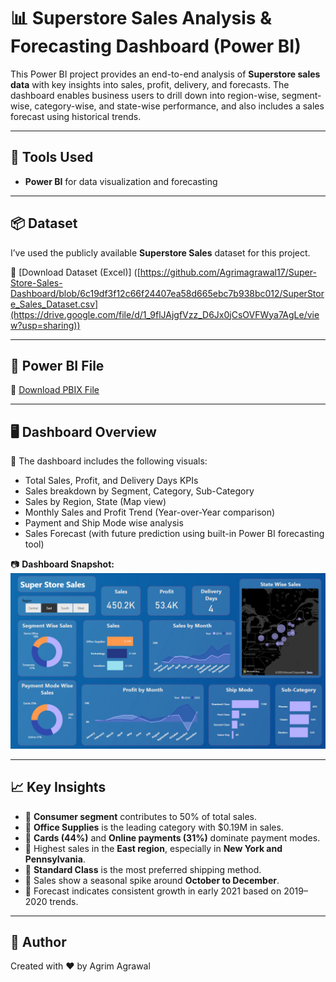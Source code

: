 # 📊 Superstore Sales Analysis & Forecasting Dashboard (Power BI)

This Power BI project provides an end-to-end analysis of **Superstore sales data** with key insights into sales, profit, delivery, and forecasts. The dashboard enables business users to drill down into region-wise, segment-wise, category-wise, and state-wise performance, and also includes a sales forecast using historical trends.

---

## 🧰 Tools Used
- **Power BI** for data visualization and forecasting

---

## 📦 Dataset
I’ve used the publicly available **Superstore Sales** dataset for this project.

🔗 [Download Dataset (Excel)]
([https://github.com/Agrimagrawal17/Super-Store-Sales-Dashboard/blob/6c19df3f12c66f24407ea58d665ebc7b938bc012/SuperStore_Sales_Dataset.csv](https://drive.google.com/file/d/1_9flJAjgfVzz_D6Jx0jCsOVFWya7AgLe/view?usp=sharing))

---

## 📁 Power BI File
🔗 [Download PBIX File]([https://github.com/Agrimagrawal17/Super-Store-Sales-Dashboard/blob/6c19df3f12c66f24407ea58d665ebc7b938bc012/Super%20Store%20Sales.pbix](https://drive.google.com/file/d/1AMRRmV1c0zSRW_INA-_M3FMLaYvctQ5M/view?usp=sharing))

---

## 🖥️ Dashboard Overview

📌 The dashboard includes the following visuals:
- Total Sales, Profit, and Delivery Days KPIs
- Sales breakdown by Segment, Category, Sub-Category
- Sales by Region, State (Map view)
- Monthly Sales and Profit Trend (Year-over-Year comparison)
- Payment and Ship Mode wise analysis
- Sales Forecast (with future prediction using built-in Power BI forecasting tool)

📷 **Dashboard Snapshot:**
![Superstore Sales Dashboard](https://github.com/tanshigarg/Super-Store-Sales-Dashboard/blob/6c19df3f12c66f24407ea58d665ebc7b938bc012/superstore%20dashboard.png)

---

## 📈 Key Insights

- 🔹 **Consumer segment** contributes to 50% of total sales.
- 🔹 **Office Supplies** is the leading category with $0.19M in sales.
- 🔹 **Cards (44%)** and **Online payments (31%)** dominate payment modes.
- 🔹 Highest sales in the **East region**, especially in **New York and Pennsylvania**.
- 🔹 **Standard Class** is the most preferred shipping method.
- 🔹 Sales show a seasonal spike around **October to December**.
- 🔮 Forecast indicates consistent growth in early 2021 based on 2019–2020 trends.

---

## 📌 Author

Created with ❤️ by Agrim Agrawal


